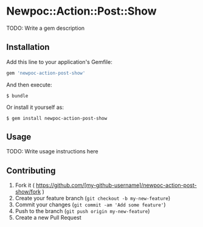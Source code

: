 # Newpoc::Action::Post::Show

TODO: Write a gem description

## Installation

Add this line to your application's Gemfile:

```ruby
gem 'newpoc-action-post-show'
```

And then execute:

    $ bundle

Or install it yourself as:

    $ gem install newpoc-action-post-show

## Usage

TODO: Write usage instructions here

## Contributing

1. Fork it ( https://github.com/[my-github-username]/newpoc-action-post-show/fork )
2. Create your feature branch (`git checkout -b my-new-feature`)
3. Commit your changes (`git commit -am 'Add some feature'`)
4. Push to the branch (`git push origin my-new-feature`)
5. Create a new Pull Request
